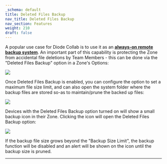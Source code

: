 ```yaml
---
_schema: default
title: Deleted Files Backup
nav_title: Deleted Files Backup
nav_section: Features
weight: 210
draft: false
---
```

A popular use case for Diode Collab is to use it as an <a href="https://app.docs.diode.io/docs/using/backup-your-confidential-files/" target="_blank" rel="noopener"><strong>always-on remote backup system</strong></a>. An important part of this capability is protecting the Zone from accidental file deletions by Team Members - this can be done via the "Deleted Files Backup" option in a Zone's Options:

![](/uploads/image-10.png)

Once Deleted Files Backup is enabled, you can configure the option to set a maximum file size limit, and can also open the system folder where the backup files are stored so-as to maintain/prune the backed up files:

![](/uploads/image-11.png)

Devices with the Deleted Files Backup option turned on will show a small backup icon in their Zone. Clicking the icon will open the Deleted Files Backup option:

![](/uploads/image-12.png)

If the backup file size grows beyond the "Backup Size Limit", the backup function will be disabled and an alert will be shown on the icon until the backup size is pruned.

---

&nbsp;